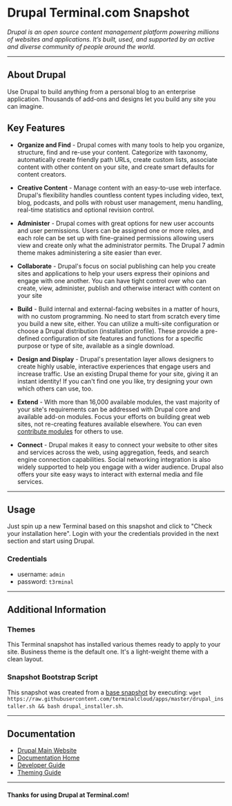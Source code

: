 # **Drupal** Terminal.com Snapshot

*Drupal is an open source content management platform powering millions of websites and applications. It’s built, used, and supported by an active and diverse community of people around the world.*

---

## About Drupal

Use Drupal to build anything from a personal blog to an enterprise application. Thousands of add-ons and designs let you build any site you can imagine.


## Key Features

- **Organize and Find** - Drupal comes with many tools to help you organize, structure, find and re-use your content. Categorize with taxonomy, automatically create friendly path URLs, create custom lists, associate content with other content on your site, and create smart defaults for content creators.

- **Creative Content** - Manage content with an easy-to-use web interface. Drupal's flexibility handles countless content types including video, text, blog, podcasts, and polls with robust user management, menu handling, real-time statistics and optional revision control.


- **Administer** - Drupal comes with great options for new user accounts and user permissions. Users can be assigned one or more roles, and each role can be set up with fine-grained permissions allowing users view and create only what the administrator permits. The Drupal 7 admin theme makes administering a site easier than ever.


- **Collaborate** - Drupal's focus on social publishing can help you create sites and applications to help your users express their opinions and engage with one another. You can have tight control over who can create, view, administer, publish and otherwise interact with content on your site


- **Build** - Build internal and external-facing websites in a matter of hours, with no custom programming. No need to start from scratch every time you build a new site, either. You can utilize a multi-site configuration or choose a Drupal distribution (installation profile). These provide a pre-defined configuration of site features and functions for a specific purpose or type of site, available as a single download.

- **Design and Display** - Drupal's presentation layer allows designers to create highly usable, interactive experiences that engage users and increase traffic. Use an existing Drupal theme for your site, giving it an instant identity! If you can't find one you like, try designing your own which others can use, too.

- **Extend** - With more than 16,000 available modules, the vast majority of your site's requirements can be addressed with Drupal core and available add-on modules. Focus your efforts on building great web sites, not re-creating features available elsewhere. You can even [contribute modules](https://www.drupal.org/contribute) for others to use.

- **Connect** - Drupal makes it easy to connect your website to other sites and services across the web, using aggregation, feeds, and search engine connection capabilities. Social networking integration is also widely supported to help you engage with a wider audience. Drupal also offers your site easy ways to interact with external media and file services.


---

## Usage

Just spin up a new Terminal based on this snapshot and click to "Check your installation here". Login with your the credentials provided in the next section and start using Drupal.


### Credentials

- username: `admin`
- password: `t3rminal`

---

## Additional Information


### Themes
This Terminal snapshot has installed various themes ready to apply to your site. Business theme is the default one. It's a light-weight theme with a clean layout.


### Snapshot Bootstrap Script

This snapshot was created from a [base snapshot](https://www.terminal.com/tiny/FzpHiTXG1K) by executing:
`wget https://raw.githubusercontent.com/terminalcloud/apps/master/drupal_installer.sh && bash drupal_installer.sh`.

---

## Documentation

- [Drupal Main Website](https://www.drupal.org/)
- [Documentation Home](https://www.drupal.org/documentation)
- [Developer Guide](https://www.drupal.org/documentation/develop)
- [Theming Guide](https://www.drupal.org/documentation/theme)

---

#### Thanks for using Drupal at Terminal.com!
